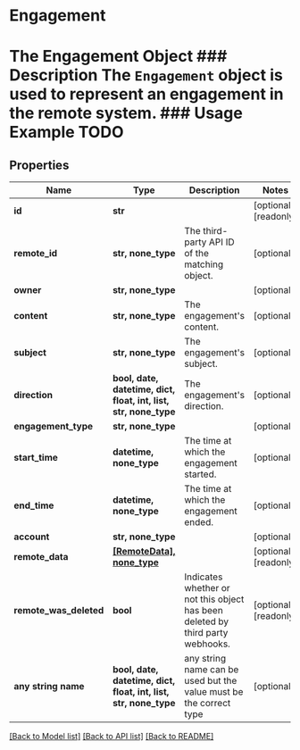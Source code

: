 # Engagement

# The Engagement Object ### Description The `Engagement` object is used to represent an engagement in the remote system. ### Usage Example TODO

## Properties
Name | Type | Description | Notes
------------ | ------------- | ------------- | -------------
**id** | **str** |  | [optional] [readonly] 
**remote_id** | **str, none_type** | The third-party API ID of the matching object. | [optional] 
**owner** | **str, none_type** |  | [optional] 
**content** | **str, none_type** | The engagement&#39;s content. | [optional] 
**subject** | **str, none_type** | The engagement&#39;s subject. | [optional] 
**direction** | **bool, date, datetime, dict, float, int, list, str, none_type** | The engagement&#39;s direction. | [optional] 
**engagement_type** | **str, none_type** |  | [optional] 
**start_time** | **datetime, none_type** | The time at which the engagement started. | [optional] 
**end_time** | **datetime, none_type** | The time at which the engagement ended. | [optional] 
**account** | **str, none_type** |  | [optional] 
**remote_data** | [**[RemoteData], none_type**](RemoteData.md) |  | [optional] [readonly] 
**remote_was_deleted** | **bool** | Indicates whether or not this object has been deleted by third party webhooks. | [optional] [readonly] 
**any string name** | **bool, date, datetime, dict, float, int, list, str, none_type** | any string name can be used but the value must be the correct type | [optional]

[[Back to Model list]](../README.md#documentation-for-models) [[Back to API list]](../README.md#documentation-for-api-endpoints) [[Back to README]](../README.md)


